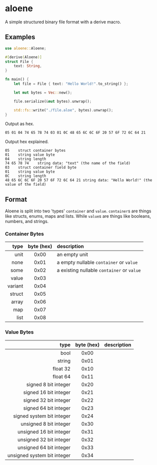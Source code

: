 # aloene

A simple structured binary file format with a derive macro.

## Examples

```rust
use aloene::Aloene;

#[derive(Aloene)]
struct File {
    text: String,
}

fn main() {
    let file = File { text: "Hello World!".to_string() };

    let mut bytes = Vec::new();

    file.serialize(&mut bytes).unwrap();

    std::fs::write("./file.aloe", bytes).unwrap();
}
```

Output as hex.

```
05 01 04 74 65 78 74 03 01 0C 48 65 6C 6C 6F 20 57 6F 72 6C 64 21
```

Output hex explained.

```
05    struct container bytes
01    string value byte
04    string length
74 65 78 74    string data: "text" (the name of the field)
03    struct container field byte
01    string value byte
0C    string length
48 65 6C 6C 6F 20 57 6F 72 6C 64 21 string data: "Hello World!" (the value of the field)
```

## Format

Aloene is split into two 'types' `container` and `value`.
`container`s are things like structs, enums, maps and lists.
While `value`s are things like booleans, numbers, and strings.

### Container Bytes

|    type | byte (hex) | description                                |
| ------: | :--------: | :----------------------------------------- |
|    unit |    0x00    | an empty unit                              |
|    none |    0x01    | a empty nullable `container` or `value`    |
|    some |    0x02    | a existing nullable `container` or `value` |
|   value |    0x03    |                                            |
| variant |    0x04    |                                            |
|  struct |    0x05    |                                            |
|   array |    0x06    |                                            |
|     map |    0x07    |                                            |
|    list |    0x08    |                                            |

### Value Bytes

|                        type | byte (hex) | description |
| --------------------------: | :--------: | :---------- |
|                        bool |    0x00    |             |
|                      string |    0x01    |             |
|                    float 32 |    0x10    |             |
|                    float 64 |    0x11    |             |
|        signed 8 bit integer |    0x20    |             |
|       signed 16 bit integer |    0x21    |             |
|       signed 32 bit integer |    0x22    |             |
|       signed 64 bit integer |    0x23    |             |
|   signed system bit integer |    0x24    |             |
|      unsigned 8 bit integer |    0x30    |             |
|     unsigned 16 bit integer |    0x31    |             |
|     unsigned 32 bit integer |    0x32    |             |
|     unsigned 64 bit integer |    0x33    |             |
| unsigned system bit integer |    0x34    |             |
